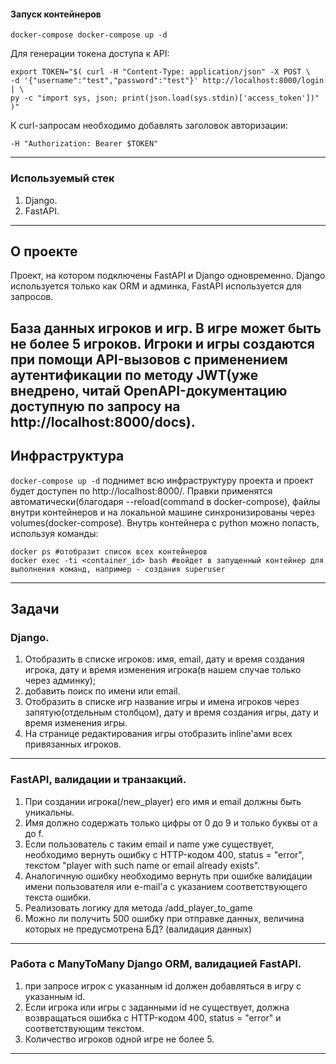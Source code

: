 #### Запуск контейнеров

```shell
docker-compose docker-compose up -d

```

Для генерации токена доступа к API:
```shell
export TOKEN="$( curl -H "Content-Type: application/json" -X POST \
-d '{"username":"test","password":"test"}' http://localhost:8000/login | \
py -c "import sys, json; print(json.load(sys.stdin)['access_token'])" )"

```

К curl-запросам необходимо добавлять заголовок авторизации:

`-H "Authorization: Bearer $TOKEN"`

----

### Используемый стек

1) Django.
2) FastAPI.

----

## О проекте

Проект, на котором подключены FastAPI и Django одновременно. Django используется только как ORM и
админка, FastAPI используется для запросов.

База данных игроков и игр. В игре может быть не более 5 игроков. Игроки и игры создаются при помощи
API-вызовов с применением аутентификации по методу JWT(уже внедрено, читай OpenAPI-документацию доступную по запросу
на http://localhost:8000/docs).
----

## Инфраструктура

`docker-compose up -d` поднимет всю инфраструктуру проекта и проект будет доступен по http://localhost:8000/. Правки
применятся автоматически(благодаря --reload(command в docker-compose), файлы внутри контейнеров и на локальной машине
синхронизированы через volumes(docker-compose).
Внутрь контейнера с python можно попасть, используя команды:

```
docker ps #отобразит список всех контейнеров
docker exec -ti <container_id> bash #войдет в запущенный контейнер для выполнения команд, например - создания superuser
````

----

## Задачи

### Django.

1. Отобразить в списке игроков: имя, email, дату и время создания игрока, дату и время изменения игрока(в нашем случае
   только через админку);
2. добавить поиск по имени или email.
3. Отобразить в списке игр название игры и имена игроков через запятую(отдельным столбцом), дату и время создания игры,
   дату и время изменения игры.
4. На странице редактирования игры отобразить inline'ами всех привязанных игроков.

----
### FastAPI, валидации и транзакций.

1. При создании игрока(/new_player) его имя и email должны быть уникальны.
2. Имя должно содержать только цифры от 0 до 9 и только буквы от a до f.
3. Если пользователь с таким email и name уже существует, необходимо вернуть ошибку с HTTP-кодом 400, status = "error",
   текстом "player with such name or email already exists".
4. Аналогичную ошибку необходимо вернуть при ошибке валидации имени пользователя или e-mail'а с указанием
   соответствующего текста ошибки.
5. Реализовать логику для метода /add_player_to_game
6. Можно ли получить 500 ошибку при отправке данных, величина которых не предусмотрена БД? (валидация данных)

----
### Работа с ManyToMany Django ORM, валидацией FastAPI.

1. при запросе игрок с указанным id должен добавляться в игру с указанным id.
2. Если игрока или игры с заданными id не существует, должна возвращаться ошибка с HTTP-кодом 400, status = "error" и
   соответствующим текстом.
3. Количество игроков одной игре не более 5.

----







